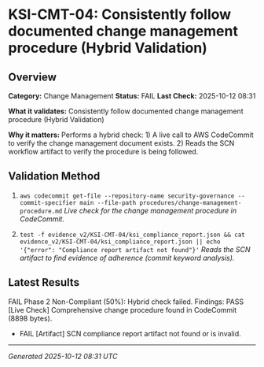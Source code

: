 # KSI-CMT-04: Consistently follow documented change management procedure (Hybrid Validation)

## Overview

**Category:** Change Management
**Status:** FAIL
**Last Check:** 2025-10-12 08:31

**What it validates:** Consistently follow documented change management procedure (Hybrid Validation)

**Why it matters:** Performs a hybrid check: 1) A live call to AWS CodeCommit to verify the change management document exists. 2) Reads the SCN workflow artifact to verify the procedure is being followed.

## Validation Method

1. `aws codecommit get-file --repository-name security-governance --commit-specifier main --file-path procedures/change-management-procedure.md`
   *Live check for the change management procedure in CodeCommit.*

2. `test -f evidence_v2/KSI-CMT-04/ksi_compliance_report.json && cat evidence_v2/KSI-CMT-04/ksi_compliance_report.json || echo '{"error": "Compliance report artifact not found"}'`
   *Reads the SCN artifact to find evidence of adherence (commit keyword analysis).*

## Latest Results

FAIL Phase 2 Non-Compliant (50%): Hybrid check failed. Findings: PASS [Live Check] Comprehensive change procedure found in CodeCommit (8898 bytes).
- FAIL [Artifact] SCN compliance report artifact not found or is invalid.

---
*Generated 2025-10-12 08:31 UTC*